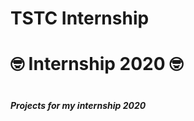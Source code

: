 # TSTC Internship
# :nerd_face: Internship 2020 :nerd_face:<h1>
_**Projects for my internship 2020**_
